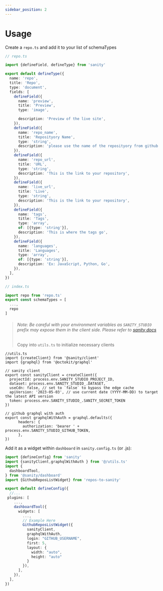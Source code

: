 ```yaml
---
sidebar_position: 2
---
```

# Usage

Create a `repo.ts` and add it to your list of schemaTypes

```typescript
// repo.ts

import {defineField, defineType} from 'sanity'

export default defineType({
  name: 'repo',
  title: 'Repo',
  type: 'document',
  fields: [
    defineField({
      name: 'preview',
      title: 'Preview',
      type: 'image',

      description: 'Preview of the live site',
    }),
    defineField({
      name: 'repo_name',
      title: 'Reposityory Name',
      type: 'string',
      description: 'please use the name of the reposityory from github',
    }),
    defineField({
      name: 'repo_url',
      title: 'URL',
      type: 'string',
      description: 'This is the link to your repository',
    }),
    defineField({
      name: 'live_url',
      title: 'Live',
      type: 'string',
      description: 'This is the link to your repository',
    }),
    defineField({
      name: 'tags',
      title: 'Tags',
      type: 'array',
      of: [{type: 'string'}],
      description: 'This is where the tags go',
    }),
    defineField({
      name: 'languages',
      title: 'Languages',
      type: 'array',
      of: [{type: 'string'}],
      description: 'Ex: JavaScript, Python, Go',
    }),
  ],
})
```

```typescript
// index.ts

import repo from 'repo.ts'
export const schemaTypes = [
  ...,
  repo
]

```
> ###### Note: Be careful with your environment variables as `SANITY_STUDIO` prefix may expose them in the client side. Please refer to [sanity docs](https://www.sanity.io/docs/environment-variables)
>
> Copy into `utils.ts` to initialize necessary clients

```ttypescripts
//utils.ts
import {createClient} from '@sanity/client'
import {graphql} from '@octokit/graphql'

// sanity client
export const sanityClient = createClient({
  projectId: process.env.SANITY_STUDIO_PROJECT_ID,
  dataset: process.env.SANITY_STUDIO_.DATASET,
  useCdn: false, // set to `false` to bypass the edge cache
  apiVersion: '2023-05-03', // use current date (YYYY-MM-DD) to target the latest API version
  token: process.env.SANITY_STUDIO_.SANITY_SECRET_TOKEN
})

// github graphql with auth
export const graphqlWithAuth = graphql.defaults({
      headers: {
        authorization: 'bearer ' + process.env.SANITY_STUDIO_GITHUB_TOKEN,
      },
})
```

Add it as a widget within `dashboard` in `sanity.config.ts` (or .js):

```typescript
import {defineConfig} from 'sanity'
import {sanityClient,graphqlWithAuth } from '@/utils.ts'
import {
  dashboardTool,
} from '@sanity/dashboard'
import {GithubReposListWidget} from 'repos-to-sanity'

export default defineConfig({
  //...
 plugins: [
    ...,
    dashboardTool({
      widgets: [
        ...,
        // Example Here
        GithubReposListWidget({
          sanityClient,
          graphqlWithAuth,
          login: "GITHUB_USERNAME",
          first: 5,
          layout: {
            width: "auto",
            height: "auto"
          }
        }),
      ],
    }),
  ],
})
```
